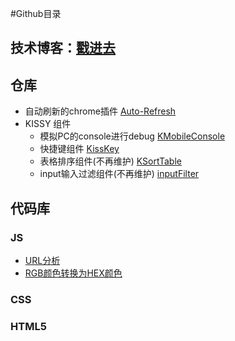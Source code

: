 #Github目录

## 技术博客：[戳进去](https://github.com/ccforward/cc/issues?q=is%3Aopen)

## 仓库
* 自动刷新的chrome插件 [Auto-Refresh](https://github.com/ccforward/Auto-Refresh)
* KISSY 组件
	* 模拟PC的console进行debug [KMobileConsole](https://github.com/ccforward/KMobileConsole)
	* 快捷键组件 [KissKey](https://github.com/ccforward/KissKey)
	* 表格排序组件(不再维护) [KSortTable](https://github.com/ccforward/KSortTable)
	* input输入过滤组件(不再维护) [inputFilter](https://github.com/ccforward/inputFilter)

## 代码库
### JS
* [URL分析](https://github.com/ccforward/cc/tree/master/URLParse)
* [RGB颜色转换为HEX颜色](https://github.com/ccforward/cc/tree/master/RGB2HEX)

### CSS

### HTML5


